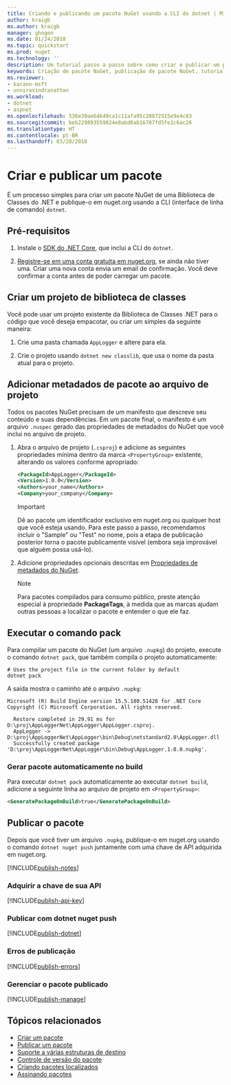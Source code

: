 ```yaml
---
title: Criando e publicando um pacote NuGet usando a CLI do dotnet | Microsoft Docs
author: kraigb
ms.author: kraigb
manager: ghogen
ms.date: 01/24/2018
ms.topic: quickstart
ms.prod: nuget
ms.technology: ''
description: Um tutorial passo a passo sobre como criar e publicar um pacote NuGet usando a CLI do .NET Core, dotnet.
keywords: Criação de pacote NuGet, publicação de pacote NuGet, tutorial do NuGet, publicação de dotnet do pacote NuGet
ms.reviewer:
- karann-msft
- unniravindranathan
ms.workload:
- dotnet
- aspnet
ms.openlocfilehash: 536e39ae64649ca1c11afa95c20872515e9e4c83
ms.sourcegitcommit: beb229893559824e8abd6ab16707fd5fe1c6ac26
ms.translationtype: HT
ms.contentlocale: pt-BR
ms.lasthandoff: 03/28/2018
---
```

# <a name="create-and-publish-a-package"></a>Criar e publicar um pacote

É um processo simples para criar um pacote NuGet de uma Biblioteca de Classes do .NET e publique-o em nuget.org usando a CLI (interface de linha de comando) `dotnet`.

## <a name="prerequisites"></a>Pré-requisitos

1. Instale o [SDK do .NET Core](https://www.microsoft.com/net/download/), que inclui a CLI do `dotnet`.

1. [Registre-se em uma conta gratuita em nuget.org](https://www.nuget.org/users/account/LogOn?returnUrl=%2F), se ainda não tiver uma. Criar uma nova conta envia um email de confirmação. Você deve confirmar a conta antes de poder carregar um pacote.

## <a name="create-a-class-library-project"></a>Criar um projeto de biblioteca de classes

Você pode usar um projeto existente da Biblioteca de Classes .NET para o código que você deseja empacotar, ou criar um simples da seguinte maneira:

1. Crie uma pasta chamada `AppLogger` e altere para ela.

1. Crie o projeto usando `dotnet new classlib`, que usa o nome da pasta atual para o projeto.

## <a name="add-package-metadata-to-the-project-file"></a>Adicionar metadados de pacote ao arquivo de projeto

Todos os pacotes NuGet precisam de um manifesto que descreve seu conteúdo e suas dependências. Em um pacote final, o manifesto é um arquivo `.nuspec` gerado das propriedades de metadados do NuGet que você inclui no arquivo de projeto.

1. Abra o arquivo de projeto (`.csproj`) e adicione as seguintes propriedades mínima dentro da marca `<PropertyGroup>` existente, alterando os valores conforme apropriado:

    ```xml
    <PackageId>AppLogger</PackageId>
    <Version>1.0.0</Version>
    <Authors>your_name</Authors>
    <Company>your_company</Company>
    ```

    > [!Important]
    > Dê ao pacote um identificador exclusivo em nuget.org ou qualquer host que você esteja usando. Para este passo a passo, recomendamos incluir o "Sample" ou "Test" no nome, pois a etapa de publicação posterior torna o pacote publicamente visível (embora seja improvável que alguém possa usá-lo).

1. Adicione propriedades opcionais descritas em [Propriedades de metadados do NuGet](/dotnet/core/tools/csproj#nuget-metadata-properties).

    > [!Note]
    > Para pacotes compilados para consumo público, preste atenção especial à propriedade **PackageTags**, à medida que as marcas ajudam outras pessoas a localizar o pacote e entender o que ele faz.

## <a name="run-the-pack-command"></a>Executar o comando pack

Para compilar um pacote do NuGet (um arquivo `.nupkg`) do projeto, execute o comando `dotnet pack`, que também compila o projeto automaticamente:

```cli
# Uses the project file in the current folder by default
dotnet pack
```

A saída mostra o caminho até o arquivo `.nupkg`:

```output
Microsoft (R) Build Engine version 15.5.180.51428 for .NET Core
Copyright (C) Microsoft Corporation. All rights reserved.

  Restore completed in 29.91 ms for D:\proj\AppLoggerNet\AppLogger\AppLogger.csproj.
  AppLogger -> D:\proj\AppLoggerNet\AppLogger\bin\Debug\netstandard2.0\AppLogger.dll
  Successfully created package 'D:\proj\AppLoggerNet\AppLogger\bin\Debug\AppLogger.1.0.0.nupkg'.
```

### <a name="automatically-generate-package-on-build"></a>Gerar pacote automaticamente no build

Para executar `dotnet pack` automaticamente ao executar `dotnet build`, adicione a seguinte linha ao arquivo de projeto em `<PropertyGroup>`:

```xml
<GeneratePackageOnBuild>true</GeneratePackageOnBuild>
```

## <a name="publish-the-package"></a>Publicar o pacote

Depois que você tiver um arquivo `.nupkg`, publique-o em nuget.org usando o comando `dotnet nuget push` juntamente com uma chave de API adquirida em nuget.org.

[!INCLUDE[publish-notes](includes/publish-notes.md)]

### <a name="acquire-your-api-key"></a>Adquirir a chave de sua API

[!INCLUDE[publish-api-key](includes/publish-api-key.md)]

### <a name="publish-with-dotnet-nuget-push"></a>Publicar com dotnet nuget push

[!INCLUDE[publish-dotnet](includes/publish-dotnet.md)]

### <a name="publish-errors"></a>Erros de publicação

[!INCLUDE[publish-errors](includes/publish-errors.md)]

### <a name="manage-the-published-package"></a>Gerenciar o pacote publicado

[!INCLUDE[publish-manage](includes/publish-manage.md)]

## <a name="related-topics"></a>Tópicos relacionados

- [Criar um pacote](../create-packages/creating-a-package.md)
- [Publicar um pacote](../create-packages/publish-a-package.md)
- [Suporte a várias estruturas de destino](../create-packages/supporting-multiple-target-frameworks.md)
- [Controle de versão do pacote](../reference/package-versioning.md)
- [Criando pacotes localizados](../create-packages/creating-localized-packages.md)
- [Assinando pacotes](../create-packages/Sign-a-package.md)
